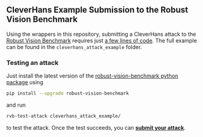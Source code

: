 ## CleverHans Example Submission to the Robust Vision Benchmark

Using the wrappers in this repository, submitting a CleverHans attack to the [Robust Vision Benchmark](https://robust.vision/benchmark) requires just [a few lines of code](cleverhans_attack_example/main.py). The full example can be found in the `cleverhans_attack_example` folder.

### Testing an attack

Just install the latest version of the [robust-vision-benchmark python package](https://github.com/bethgelab/robust-vision-benchmark) using

```bash
pip install --upgrade robust-vision-benchmark
```

and run

```bash
rvb-test-attack cleverhans_attack_example/
```

to test the attack. Once the test succeeds, you can **[submit your attack](https://github.com/bethgelab/robust-vision-benchmark)**.
